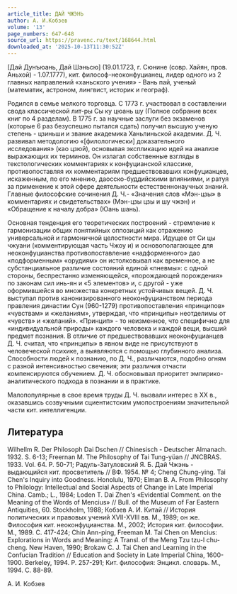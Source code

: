 ```yaml
---
article_title: ДАЙ ЧЖЭНЬ
author: А. И.Кобзев
volume: '13'
page_numbers: 647-648
source_url: https://pravenc.ru/text/168644.html
downloaded_at: '2025-10-13T11:30:52Z'
---
```


[Дай Дунъюань, Дай Шэньсю] (19.01.1723, г. Сюнине (совр. Хайян, пров. Аньхой) - 1.07.1777), кит. философ-неоконфуцианец, лидер одного из 2 главных направлений «ханьского учения» - Вань пай, ученый (математик, астроном, лингвист, историк и географ).

Родился в семье мелкого торговца. С 1773 г. участвовал в составлении свода классической лит-ры Сы ку цюань шу (Полное собрание всех книг по 4 разделам). В 1775 г. за научные заслуги без экзаменов (которые 6 раз безуспешно пытался сдать) получил высшую ученую степень - цзиньши и звание академика Ханьлиньской академии. Д. Ч. развивал методологию «[филологически] доказательного исследования» (као цзюй), основывая экспликацию идей на анализе выражающих их терминов. Он излагал собственные взгляды в текстологических комментариях к конфуцианской классике, противопоставляя их комментариям предшествовавших конфуцианцев, искаженным, по его мнению, даосско-буддийскими влияниями, и ратуя за применение к этой сфере деятельности естественнонаучных знаний. Главные философские сочинения Д. Ч.- «Значения слов «Мэн-цзы» в комментариях и свидетельствах» (Мэн-цзы цзы и шу чжэн) и «Обращение к началу добра» (Юань шань).

Основная тенденция его теоретических построений - стремление к гармонизации общих понятийных оппозиций как отражению универсальной и гармоничной целостности мира. Идущее от Си цы чжуани (комментирующая часть Чжоу и) и основополагающее для неоконфуцианства противопоставление «надформенного» дао «подформенным» «орудиям» он истолковывал как временное, а не субстанциальное различие состояний единой «пневмы»: с одной стороны, беспрестанно изменяющейся, «порождающей порождения» по законам сил инь-ян и «5 элементов» и, с другой - уже оформившейся во множества конкретных устойчивых вещей. Д. Ч. выступал против канонизированного неоконфуцианством периода правления династии Сун (960-1279) противопоставления «принципов» «чувствам» и «желаниям», утверждая, что «принципы» неотделимы от «чувств» и «желаний». «Принцип» - то неизменное, что специфично для «индивидуальной природы» каждого человека и каждой вещи, высший предмет познания. В отличие от предшествовавших неоконфуцианцев Д. Ч. считал, что «принципы» в явном виде не присутствуют в человеческой психике, а выявляются с помощью глубинного анализа. Способности людей к познанию, по Д. Ч., различаются, подобно огням с разной интенсивностью свечения; эти различия отчасти компенсируются обучением. Д. Ч. обосновывал приоритет эмпирико-аналитического подхода в познании и в практике.

Малопопулярные в свое время труды Д. Ч. вызвали интерес в XX в., оказавшись созвучными сциентистским умопостроениям значительной части кит. интеллигенции.

## Литература

Wilhellm R. Der Philosoph Dai Dschen // Chinesisch - Deutscher Almanach. 1932. S. 6-13; Freernan M. The Philosophy of Tai Tung-yüan // JNCBRAS. 1933. Vol. 64. P. 50-71; Радуль-Затуловский Я. Б. Дай Чжэнь - выдающийся кит. просветитель // ВФ. 1954. № 4; Cheng Chung-ying. Tai Chen's Inquiry into Goodness. Honolulu, 1970; Elman B. A. From Philosophy to Philology: Intellectual and Social Aspects of Change in Late Imperial China. Camb.; L., 1984; Loden T. Dai Zhen's «Evidential Comment. on the Meaning of the Words of Mencius» // Bull. of the Museum of Far Eastern Antiquities, 60. Stockholm, 1988; Кобзев А. И. Китай // История политических и правовых учений XVII-XVIII вв. М., 1989; он же. Философия кит. неоконфуцианства. М., 2002; История кит. философии. М., 1989. С. 417-424; Chin Ann-ping, Freeman M. Tai Chen on Mencius: Explorations in Words and Meaning: A Transl. of the Meng Tzu tzu-I chu-cheng. New Haven, 1990; Brokaw C. J. Tai Chen and Learning in the Confucian Tradition // Education and Society in Late Imperial China, 1600-1900. Berkeley, 1994. P. 257-291; Кит. философия: Энцикл. словарь. М., 1994. C. 88-89.

А. И.  Кобзев
